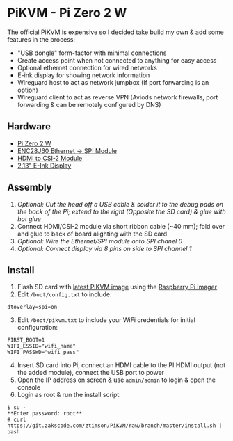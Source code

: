 # PiKVM - Pi Zero 2 W

The official PiKVM is expensive so I decided take build my own & add some features in the process:
- "USB dongle" form-factor with minimal connections
- Create access point when not connected to anything for easy access
- Optional ethernet connection for wired networks
- E-ink display for showing network information
- Wireguard host to act as network jumpbox (If port forwarding is an option)
- Wireguard client to act as reverse VPN (Aviods network firewalls, port forwarding & can be remotely configured by DNS)

## Hardware
 - [Pi Zero 2 W](https://www.raspberrypi.com/products/raspberry-pi-zero-2-w/)
 - [ENC28J60 Ethernet -> SPI Module](https://www.waveshare.com/enc28j60-ethernet-board.htm)
 - [HDMI to CSI-2 Module](https://www.waveshare.com/hdmi-to-csi-adapter.htm)
 - [2.13" E-Ink Display](https://www.waveshare.com/2.13inch-e-paper-hat.htm)

## Assembly
1. _Optional: Cut the head off a USB cable & solder it to the debug pads on the back of the Pi; extend to the right (Opposite the SD card) & glue with hot glue_
2. Connect HDMI/CSI-2 module via short ribbon cable (~40 mm); fold over and glue to back of board alighting with the SD card
3. _Optional: Wire the Ethernet/SPI module onto SPI chanel 0_
4. _Optional: Connect display via 8 pins on side to SPI channel 1_

## Install
1. Flash SD card with [latest PiKVM image](https://pikvm.org/download/) using the [Raspberry Pi Imager](https://www.raspberrypi.com/software/)
2. Edit `/boot/config.txt` to include:
```
dtoverlay=spi=on
```
3. Edit `/boot/pikvm.txt` to include your WiFi credentials for initial configuration:
```
FIRST_BOOT=1
WIFI_ESSID="wifi_name"
WIFI_PASSWD="wifi_pass"
```
4. Insert SD card into Pi, connect an HDMI cable to the PI HDMI output (not the added module), connect the USB port to power
5. Open the IP address on screen & use `admin/admin` to login & open the console
6. Login as root & run the install script:
```
$ su -
**Enter password: root**
# curl https://git.zakscode.com/ztimson/PiKVM/raw/branch/master/install.sh | bash
